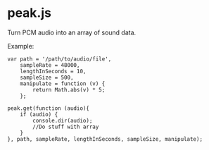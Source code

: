 peak.js
=========
Turn PCM audio into an array of sound data.

Example:

    var path = '/path/to/audio/file',
        sampleRate = 48000,
        lengthInSeconds = 10,
        sampleSize = 500,
        manipulate = function (v) {
            return Math.abs(v) * 5;
        };
        
    peak.get(function (audio){
        if (audio) {
            console.dir(audio);
            //Do stuff with array
        }
    }, path, sampleRate, lengthInSeconds, sampleSize, manipulate);